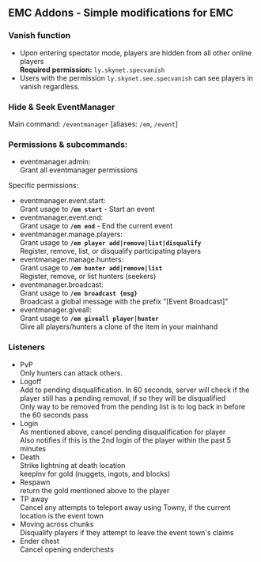 ## EMC Addons - Simple modifications for EMC  
### Vanish function  
- Upon entering spectator mode, players are hidden from all other online players  
**Required permission:** `ly.skynet.specvanish`
- Users with the permission `ly.skynet.see.specvanish` can see players in vanish regardless.

### Hide & Seek EventManager
Main command: `/eventmanager` [aliases: `/em`, `/event`]
### Permissions & subcommands:  
- eventmanager.admin:  
Grant all eventmanager permissions  

Specific permissions:
- eventmanager.event.start:  
Grant usage to **`/em start`** - Start an event
- eventmanager.event.end:  
Grant usage to **`/em end`** - End the current event
- eventmanager.manage.players:  
Grant usage to **`/em player add|remove|list|disqualify`**  
Register, remove, list, or disqualify participating players
- eventmanager.manage.hunters:  
Grant usage to **`/em hunter add|remove|list`**  
Register, remove, or list hunters (seekers)
- eventmanager.broadcast:  
Grant usage to **`/em broadcast {msg}`**  
Broadcast a global message with the prefix "[Event Broadcast]"
- eventmanager.giveall:  
Grant usage to **`/em giveall player|hunter`**  
Give all players/hunters a clone of the item in your mainhand


### Listeners
- PvP  
  Only hunters can attack others.
- Logoff  
  Add to pending disqualification. In 60 seconds, server will check if the player still has a pending removal, if so they will be disqualified  
  Only way to be removed from the pending list is to log back in before the 60 seconds pass
- Login  
  As mentioned above, cancel pending disqualification for player  
  Also notifies if this is the 2nd login of the player within the past 5 minutes
- Death  
  Strike lightning at death location  
  keepInv for gold (nuggets, ingots, and blocks)
- Respawn  
  return the gold mentioned above to the player
- TP away  
  Cancel any attempts to teleport away using Towny, if the current location is the event town
- Moving across chunks  
  Disqualify players if they attempt to leave the event town's claims
- Ender chest  
  Cancel opening enderchests